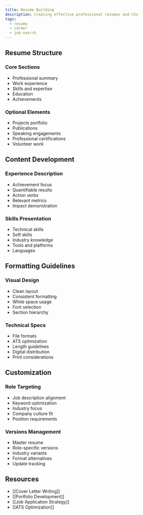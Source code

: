 ```yaml
---
title: Resume Building
description: Creating effective professional resumes and CVs
tags:
  - resume
  - career
  - job-search
---
```


## Resume Structure

### Core Sections

- Professional summary
- Work experience
- Skills and expertise
- Education
- Achievements

### Optional Elements

- Projects portfolio
- Publications
- Speaking engagements
- Professional certifications
- Volunteer work

## Content Development

### Experience Description

- Achievement focus
- Quantifiable results
- Action verbs
- Relevant metrics
- Impact demonstration

### Skills Presentation

- Technical skills
- Soft skills
- Industry knowledge
- Tools and platforms
- Languages

## Formatting Guidelines

### Visual Design

- Clean layout
- Consistent formatting
- White space usage
- Font selection
- Section hierarchy

### Technical Specs

- File formats
- ATS optimization
- Length guidelines
- Digital distribution
- Print considerations

## Customization

### Role Targeting

- Job description alignment
- Keyword optimization
- Industry focus
- Company culture fit
- Position requirements

### Versions Management

- Master resume
- Role-specific versions
- Industry variants
- Format alternatives
- Update tracking

## Resources

- [[Cover Letter Writing]]
- [[Portfolio Development]]
- [[Job Application Strategy]]
- [[ATS Optimization]]
